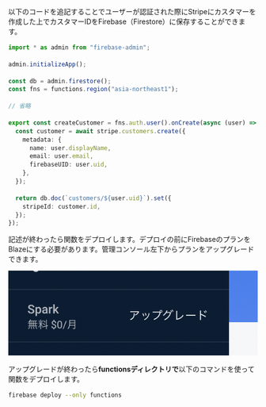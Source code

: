 以下のコードを追記することでユーザーが認証された際にStripeにカスタマーを作成した上でカスタマーIDをFirebase（Firestore）に保存することができます。

```ts:index.ts
import * as admin from "firebase-admin";

admin.initializeApp();

const db = admin.firestore();
const fns = functions.region("asia-northeast1");

// 省略

export const createCustomer = fns.auth.user().onCreate(async (user) => {
  const customer = await stripe.customers.create({
    metadata: {
      name: user.displayName,
      email: user.email,
      firebaseUID: user.uid,
    },
  });

  return db.doc(`customers/${user.uid}`).set({
    stripeId: customer.id,
  });
});
```

記述が終わったら関数をデプロイします。デプロイの前にFirebaseのプランをBlazeにする必要があります。管理コンソール左下からプランをアップグレードできます。

![](/docs/images/2022-01-29-15-14-27.png)

アップグレードが終わったら**functionsディレクトリで**以下のコマンドを使って関数をデプロイします。

```bash
firebase deploy --only functions
```